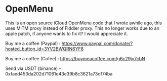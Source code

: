 # OpenMenu
This is an open source iCloud OpenMenu code that I wrote awhile ago, this uses MITM proxy instead of Fiddler proxy. This no longer works due to an apple patch, if anyone wants to fix it? I would appreciate it.


Buy me a coffee (Paypal) : https://www.paypal.com/donate/?hosted_button_id=3YV2BWQRN6YF8

Buy me a coffee (Cofee) : https://buymeacoffee.com/g6c29jy7cbN

Send via USDT (binance) - 0xfaed453da202d71061e43e39b8c3621a73df74ba